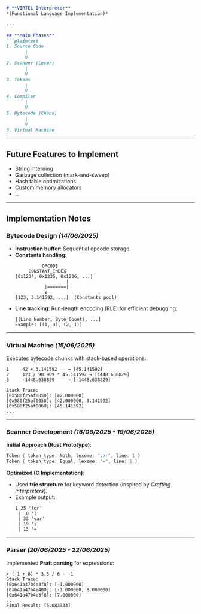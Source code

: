 ```markdown
# **VIRTEL Interpreter**
*(Functional Language Implementation)*

---

## **Main Phases**
```plaintext
1. Source Code
       |
       V
2. Scanner (Lexer)
       |
       V
3. Tokens
       |
       V
4. Compiler
       |
       V
5. Bytecode (Chunk)
       |
       V
6. Virtual Machine
```

---

## **Future Features to Implement**
- String interning
- Garbage collection (mark-and-sweep)
- Hash table optimizations
- Custom memory allocators
- ...

---

## **Implementation Notes**

### **Bytecode Design** *(14/06/2025)*
- **Instruction buffer**: Sequential opcode storage.
- **Constants handling**:
  ```plaintext
            OPCODE
       CONSTANT_INDEX
  [0x1234, 0x1235, 0x1236, ...]
                     |
             |=======|
             V
  [123, 3.141592, ...]  (Constants pool)
  ```
- **Line tracking**: Run-length encoding (RLE) for efficient debugging:
  ```plaintext
  [(Line_Number, Byte_Count), ...]
  Example: [(1, 3), (2, 1)]
  ```

---

### **Virtual Machine** *(15/06/2025)*
Executes bytecode chunks with stack-based operations:
```plaintext
1     42 + 3.141592    → [45.141592]
2     123 / 90.909 * 45.141592 → [1448.638829]
3     -1448.638829     → [-1448.638829]

Stack Trace:
[0x580f25af0050]: [42.000000]
[0x580f25af0058]: [42.000000, 3.141592]
[0x580f25af0060]: [45.141592]
...
```

---

### **Scanner Development** *(16/06/2025 - 19/06/2025)*
**Initial Approach (Rust Prototype)**:
```rust
Token { token_type: Noth, lexeme: "var", line: 1 }
Token { token_type: Equal, lexeme: "=", line: 1 }
```
**Optimized (C Implementation)**:
- Used **trie structure** for keyword detection (inspired by *Crafting Interpreters*).
- Example output:
  ```plaintext
  1 25 'for'
   |  0 '('
   | 33 'var'
   | 19 'i'
   | 13 '='
  ```

---

### **Parser** *(20/06/2025 - 22/06/2025)*
Implemented **Pratt parsing** for expressions:
```plaintext
> (-1 + 8) * 3.5 / 6 - -1
Stack Trace:
[0x641a47b4e3f8]: [-1.000000]
[0x641a47b4e400]: [-1.000000, 8.000000]
[0x641a47b4e3f8]: [7.000000]
...
Final Result: [5.083333]
```
```
